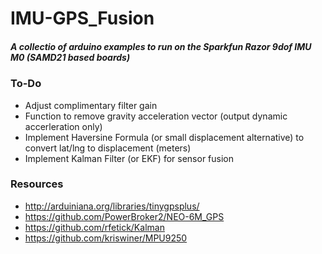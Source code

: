 # IMU-GPS_Fusion

##### A collectio of arduino examples to run on the Sparkfun Razor 9dof IMU M0 (SAMD21 based boards)

### To-Do
- Adjust complimentary filter gain
- Function to remove gravity acceleration vector (output dynamic accerleration only)
- Implement Haversine Formula (or small displacement alternative) to convert lat/lng to displacement (meters)
- Implement Kalman Filter (or EKF) for sensor fusion

### Resources
- http://arduiniana.org/libraries/tinygpsplus/
- https://github.com/PowerBroker2/NEO-6M_GPS
- https://github.com/rfetick/Kalman
- https://github.com/kriswiner/MPU9250
